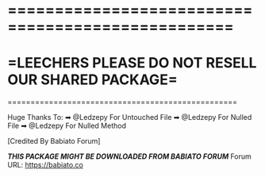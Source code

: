 ==================================================
==================================================
=LEECHERS PLEASE DO NOT RESELL OUR SHARED PACKAGE=
==================================================
==================================================

Huge Thanks To:
➡ @Ledzepy For Untouched File
➡ @Ledzepy For Nulled File
➡ @Ledzepy For Nulled Method

[Credited By Babiato Forum]

***THIS PACKAGE MIGHT BE DOWNLOADED FROM BABIATO FORUM***
Forum URL: https://babiato.co
